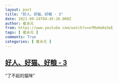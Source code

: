 ```yaml
---
layout: post
title: "好人、好猫、好粮 - 3"
date: 2021-09-24T04:45:26.000Z
author: 崔永元
from: https://www.youtube.com/watch?v=ofMoHa0a3eE
tags: [ 崔永元 ]
comments: True
categories: [ 崔永元 ]
---
```

<!--1632458726000-->
[好人、好猫、好粮 - 3](https://www.youtube.com/watch?v=ofMoHa0a3eE)
------

<div>
“了不起的猫咪”
</div>
